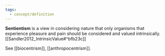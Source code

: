 ```yaml
---
tags:
  - concept/definition
---
```

**Sentientism** is a view in considering nature that only organisms that experience pleasure and pain should be considered and valued intrinsically. [[Sandler2012_IntrinsicValue#^bfb23c]]

See [[biocentrism]], [[anthropocentrism]].

